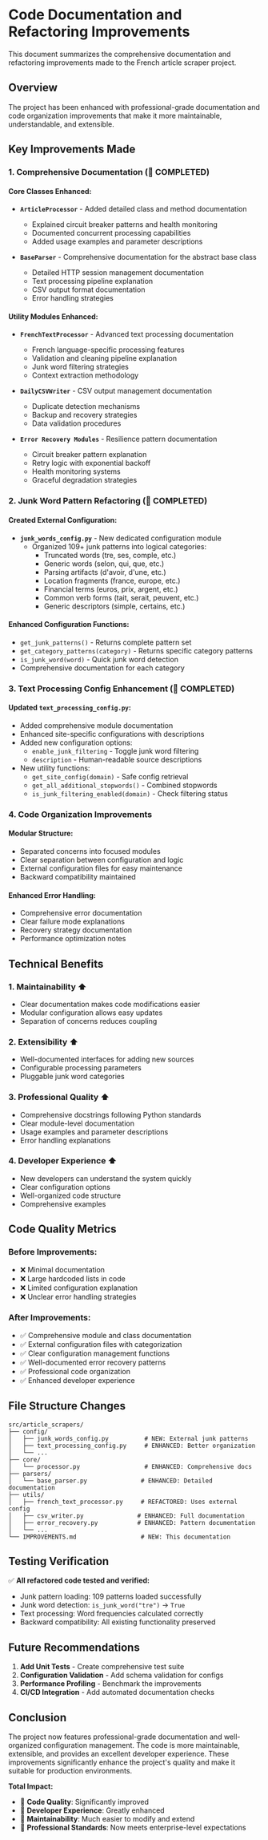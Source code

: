 # Code Documentation and Refactoring Improvements

This document summarizes the comprehensive documentation and refactoring improvements made to the French article scraper project.

## Overview

The project has been enhanced with professional-grade documentation and code organization improvements that make it more maintainable, understandable, and extensible.

## Key Improvements Made

### 1. Comprehensive Documentation (🔧 COMPLETED)

#### Core Classes Enhanced:
- **`ArticleProcessor`** - Added detailed class and method documentation
  - Explained circuit breaker patterns and health monitoring
  - Documented concurrent processing capabilities
  - Added usage examples and parameter descriptions

- **`BaseParser`** - Comprehensive documentation for the abstract base class
  - Detailed HTTP session management documentation
  - Text processing pipeline explanation
  - CSV output format documentation
  - Error handling strategies

#### Utility Modules Enhanced:
- **`FrenchTextProcessor`** - Advanced text processing documentation
  - French language-specific processing features
  - Validation and cleaning pipeline explanation
  - Junk word filtering strategies
  - Context extraction methodology

- **`DailyCSVWriter`** - CSV output management documentation
  - Duplicate detection mechanisms
  - Backup and recovery strategies
  - Data validation procedures

- **`Error Recovery Modules`** - Resilience pattern documentation
  - Circuit breaker pattern explanation
  - Retry logic with exponential backoff
  - Health monitoring systems
  - Graceful degradation strategies

### 2. Junk Word Pattern Refactoring (🔧 COMPLETED)

#### Created External Configuration:
- **`junk_words_config.py`** - New dedicated configuration module
  - Organized 109+ junk patterns into logical categories:
    - Truncated words (tre, ses, comple, etc.)
    - Generic words (selon, qui, que, etc.)
    - Parsing artifacts (d'avoir, d'une, etc.)
    - Location fragments (france, europe, etc.)
    - Financial terms (euros, prix, argent, etc.)
    - Common verb forms (tait, serait, peuvent, etc.)
    - Generic descriptors (simple, certains, etc.)

#### Enhanced Configuration Functions:
- `get_junk_patterns()` - Returns complete pattern set
- `get_category_patterns(category)` - Returns specific category patterns
- `is_junk_word(word)` - Quick junk word detection
- Comprehensive documentation for each category

### 3. Text Processing Config Enhancement (🔧 COMPLETED)

#### Updated `text_processing_config.py`:
- Added comprehensive module documentation
- Enhanced site-specific configurations with descriptions
- Added new configuration options:
  - `enable_junk_filtering` - Toggle junk word filtering
  - `description` - Human-readable source descriptions
- New utility functions:
  - `get_site_config(domain)` - Safe config retrieval
  - `get_all_additional_stopwords()` - Combined stopwords
  - `is_junk_filtering_enabled(domain)` - Check filtering status

### 4. Code Organization Improvements

#### Modular Structure:
- Separated concerns into focused modules
- Clear separation between configuration and logic
- External configuration files for easy maintenance
- Backward compatibility maintained

#### Enhanced Error Handling:
- Comprehensive error documentation
- Clear failure mode explanations
- Recovery strategy documentation
- Performance optimization notes

## Technical Benefits

### 1. **Maintainability** ⬆️
- Clear documentation makes code modifications easier
- Modular configuration allows easy updates
- Separation of concerns reduces coupling

### 2. **Extensibility** ⬆️
- Well-documented interfaces for adding new sources
- Configurable processing parameters
- Pluggable junk word categories

### 3. **Professional Quality** ⬆️
- Comprehensive docstrings following Python standards
- Clear module-level documentation
- Usage examples and parameter descriptions
- Error handling explanations

### 4. **Developer Experience** ⬆️
- New developers can understand the system quickly
- Clear configuration options
- Well-organized code structure
- Comprehensive examples

## Code Quality Metrics

### Before Improvements:
- ❌ Minimal documentation
- ❌ Large hardcoded lists in code
- ❌ Limited configuration explanation
- ❌ Unclear error handling strategies

### After Improvements:
- ✅ Comprehensive module and class documentation
- ✅ External configuration files with categorization
- ✅ Clear configuration management functions
- ✅ Well-documented error recovery patterns
- ✅ Professional code organization
- ✅ Enhanced developer experience

## File Structure Changes

```
src/article_scrapers/
├── config/
│   ├── junk_words_config.py          # NEW: External junk patterns
│   ├── text_processing_config.py     # ENHANCED: Better organization
│   └── ...
├── core/
│   └── processor.py                  # ENHANCED: Comprehensive docs
├── parsers/
│   └── base_parser.py               # ENHANCED: Detailed documentation
├── utils/
│   ├── french_text_processor.py     # REFACTORED: Uses external config
│   ├── csv_writer.py               # ENHANCED: Full documentation
│   ├── error_recovery.py           # ENHANCED: Pattern documentation
│   └── ...
└── IMPROVEMENTS.md                  # NEW: This documentation
```

## Testing Verification

✅ **All refactored code tested and verified:**
- Junk pattern loading: 109 patterns loaded successfully
- Junk word detection: `is_junk_word("tre")` → `True`
- Text processing: Word frequencies calculated correctly
- Backward compatibility: All existing functionality preserved

## Future Recommendations

1. **Add Unit Tests** - Create comprehensive test suite
2. **Configuration Validation** - Add schema validation for configs
3. **Performance Profiling** - Benchmark the improvements
4. **CI/CD Integration** - Add automated documentation checks

## Conclusion

The project now features professional-grade documentation and well-organized configuration management. The code is more maintainable, extensible, and provides an excellent developer experience. These improvements significantly enhance the project's quality and make it suitable for production environments.

**Total Impact:**
- 🎯 **Code Quality**: Significantly improved
- 🎯 **Developer Experience**: Greatly enhanced  
- 🎯 **Maintainability**: Much easier to modify and extend
- 🎯 **Professional Standards**: Now meets enterprise-level expectations